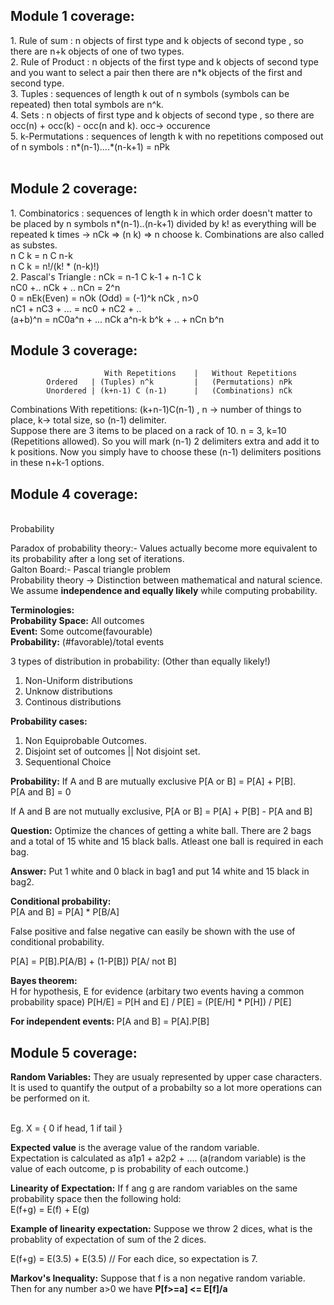 <h2><b>Module 1 coverage: </b></h2>
1. Rule of sum : n objects of first type and k objects of second type , so there are n+k objects of one of two types. <br>
2. Rule of Product : n objects of the first type and k objects of second type and you want to select a pair then there are n*k objects of the first and second type. <br>
3. Tuples : sequences of length k out of n symbols (symbols can be repeated) then total symbols are n^k. <br>
4. Sets : n objects of first type and k objects of second type , so there are occ(n) + occ(k) - occ(n and k). occ-> occurence <br>
5. k-Permutations : sequences of length k with no repetitions composed out of n symbols : n*(n-1)....*(n-k+1) = nPk <br>
<br>
<h2><b>Module 2 coverage: </b></h2>
1. Combinatorics : sequences of length k in which order doesn't matter to be placed by n symbols n*(n-1)..(n-k+1) divided by k! as everything will be repeated k times -> nCk => (n k) => n choose k. Combinations are also called as substes. <br>
n C k = n C n-k <br>
n C k = n!/(k! * (n-k)!)  <br>
2. Pascal's Triangle : nCk = n-1 C k-1 + n-1 C k  <br>
nC0 +.. nCk + .. nCn = 2^n   <br>
0  = nEk(Even) = nOk (Odd) = (-1)^k nCk  , n>0   <br>
nC1 + nC3 + ... = nc0 + nC2 + ..   <br>
(a+b)^n = nC0a^n + ... nCk a^n-k b^k + .. + nCn b^n <br>

<h2><b> Module 3 coverage: </b></h2>

                         With Repetitions    |   Without Repetitions 
            Ordered   | (Tuples) n^k         |   (Permutations) nPk  
            Unordered | (k+n-1) C (n-1)      |   (Combinations) nCk  

Combinations With repetitions: (k+n-1)C(n-1) , n -> number of things to place, k-> total size, so (n-1) delimiter. <br> 
Suppose there are 3 items to be placed on a rack of 10. n = 3, k=10 (Repetitions allowed). So you will mark (n-1) 2 delimiters extra and add it to k positions. Now you simply have to choose these (n-1) delimiters positions in these n+k-1 options. 

<h2><b> Module 4 coverage: </b></h2>
<br> Probability

Paradox of probability theory:- Values actually become more equivalent to its probability after a long set of iterations.  <br>
Galton Board:- Pascal triangle problem <br>
Probability theory -> Distinction between mathematical and natural science. We assume <b>independence and equally likely</b> while computing probability. <br>

<b>Terminologies:</b> <br>
<b>Probability Space:</b> All outcomes <br>
<b>Event:</b> Some outcome(favourable) <br>
<b>Probability:</b> (#favorable)/total events <br>

3 types of distribution in probability: (Other than equally likely!) <br>
1. Non-Uniform distributions <br>
2. Unknow distributions <br>
3. Continous distributions <br>

<b>Probability cases:</b> <br>
1. Non Equiprobable Outcomes.  <br>
2. Disjoint set of outcomes || Not disjoint set. <br>
3. Sequentional Choice <br>

<b>Probability:</b> If A and B are mutually exclusive P[A or B] = P[A] + P[B]. <br>
P[A and B] = 0 <br>

If A and B are not mutually exclusive, P[A or B] = P[A] + P[B] - P[A and B] <br>

<b>Question:</b> Optimize the chances of getting a white ball. There are 2 bags and a total of 15 white and 15 black balls. Atleast one ball is required in each bag. <br>

<b>Answer:</b> Put 1 white and 0 black in bag1 and put 14 white and 15 black in bag2. <br>

<b>Conditional probability: </b><br> 
P[A and B] = P[A] * P[B/A] <br>

False positive and false negative can easily be shown with the use of conditional probability. <br>

P[A] = P[B].P[A/B] + (1-P[B]) P[A/ not B]   <br>

<b>Bayes theorem:</b> <br>
H for hypothesis, E for evidence
(arbitary two events having a common probability space) 
P[H/E] = P[H and E] / P[E] = (P[E/H] * P[H]) / P[E]

<b>For independent events: </b>
P[A and B] = P[A].P[B]

<h2><b> Module 5 coverage: </b></h2>
<b>Random Variables:</b> They are usualy represented by upper case characters. It is used to quantify the output of a probabilty so a lot more operations can be performed on it. <br> <br>

Eg. X = { 0 if head, 1 if tail } <br>

<b>Expected value</b> is the average value of the random variable. <br>
Expectation is calculated as a1p1 + a2p2 + .... (a(random variable) is the value of each outcome, p is probability of each outcome.)

<b>Linearity of Expectation:</b> If f ang g are random variables on the same probability space then the following hold: <br>
E(f+g) = E(f) + E(g) <br>

<b>Example of linearity expectation:</b> Suppose we throw 2 dices, what is the probablity of expectation of sum of the 2 dices. <br>

E(f+g) = E(3.5) + E(3.5) // For each dice, so expectation is 7.  <br>
 
<b>Markov's Inequality:</b> Suppose that f is a non negative random variable. Then for any number a>0 we have <b>P[f>=a] <= E[f]/a</b> <br>
